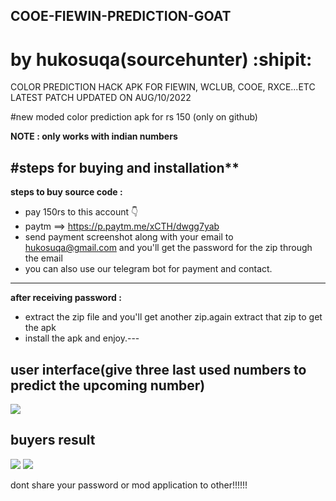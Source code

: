 ## COOE-FIEWIN-PREDICTION-GOAT
# by hukosuqa(sourcehunter) :shipit:

COLOR PREDICTION HACK APK FOR FIEWIN, WCLUB, COOE, RXCE...ETC
LATEST PATCH UPDATED ON AUG/10/2022

#new moded color prediction apk for rs 150 (only on github)

**NOTE : only works with indian numbers** 

#steps for buying and installation**
-------------------------------------


**steps to buy source code :**

- pay 150rs to this account 👇
- paytm ==> https://p.paytm.me/xCTH/dwgg7yab 
- send payment screenshot along with your email to hukosuqa@gmail.com and you'll get the password for the zip through the email
- you can also use our telegram bot for payment and contact.
------------------------------------------------------------
**after receiving password :**
- extract the zip file and you'll get another zip.again extract that zip to get the apk
- install the apk and enjoy.---
## user interface(give three last used numbers to predict the upcoming number) 
 ![](https://i.ibb.co/3M2nrm8/Whats-App-Image-2022-08-08-at-12-29-19-PM.jpg)

## buyers result
![](https://i.ibb.co/HYwR7DQ/Screenshot-2022-08-08-120305.png)
![](https://i.ibb.co/Gcw0JZS/Screenshot-2022-08-08-115443.png)

dont share your password or mod application to other!!!!!!
